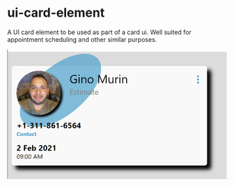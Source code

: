 # ui-card-element

A UI card element to be used as part of a card ui. Well suited for appointment scheduling and other similar purposes.

![Alt text](./screenshot.png)
